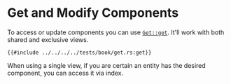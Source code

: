 # Get and Modify Components

To access or update components you can use [`Get::get`](https://docs.rs/shipyard/0.8/shipyard/trait.Get.html#tymethod.get). It'll work with both shared and exclusive views.

```rust, noplaypen
{{#include ../../../../tests/book/get.rs:get}}
```

When using a single view, if you are certain an entity has the desired component, you can access it via index.
